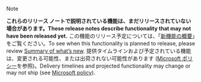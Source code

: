  > [!NOTE]
 >  <span data-ttu-id="9608a-101">**これらのリリース ノートで説明されている機能は、まだリリースされていない場合があります。**</span><span class="sxs-lookup"><span data-stu-id="9608a-101">**These release notes describe functionality that may not have been released yet.**</span></span>
<span data-ttu-id="9608a-102">この機能のリリース予定については、「[新機能の概要](/business-applications-release-notes/october18/powerapps/planned-features)」をご覧ください。</span><span class="sxs-lookup"><span data-stu-id="9608a-102">To see when this functionality is planned to release, please review [Summary of what’s new](/business-applications-release-notes/october18/powerapps/planned-features).</span></span> <span data-ttu-id="9608a-103">提供タイムラインおよび予定されている機能は、変更される可能性、または出荷されない可能性があります ([Microsoft ポリシー](https://go.microsoft.com/fwlink/p/?linkid=2007332)を参照)。</span><span class="sxs-lookup"><span data-stu-id="9608a-103">Delivery timelines and projected functionality may change or may not ship (see [Microsoft policy](https://go.microsoft.com/fwlink/p/?linkid=2007332)).</span></span> 
